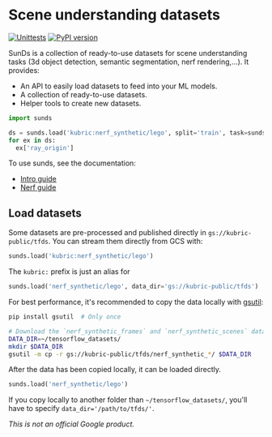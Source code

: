 # Scene understanding datasets

[![Unittests](https://github.com/google-research/sunds/actions/workflows/pytest_and_autopublish.yml/badge.svg)](https://github.com/google-research/sunds/actions/workflows/pytest_and_autopublish.yml)
[![PyPI version](https://badge.fury.io/py/sunds.svg)](https://badge.fury.io/py/sunds)

SunDs is a collection of ready-to-use datasets for scene understanding tasks (3d
object detection, semantic segmentation, nerf rendering,...). It provides:

*   An API to easily load datasets to feed into your ML models.
*   A collection of ready-to-use datasets.
*   Helper tools to create new datasets.

```python
import sunds

ds = sunds.load('kubric:nerf_synthetic/lego', split='train', task=sunds.tasks.Nerf())
for ex in ds:
  ex['ray_origin']
```

To use sunds, see the documentation:

*  [Intro guide](https://github.com/google-research/sunds/blob/master/docs/intro.md)
*  [Nerf guide](https://github.com/google-research/sunds/blob/master/docs/nerf.md)

## Load datasets

Some datasets are pre-processed and published directly in
`gs://kubric-public/tfds`. You can stream them directly from GCS with:

```python
sunds.load('kubric:nerf_synthetic/lego')
```

The `kubric:` prefix is just an alias for

```python
sunds.load('nerf_synthetic/lego', data_dir='gs://kubric-public/tfds')
```

For best performance, it's recommended to copy the data locally with
[gsutil](https://cloud.google.com/storage/docs/gsutil_install):

```sh
pip install gsutil  # Only once

# Download the `nerf_synthetic_frames` and `nerf_synthetic_scenes` datasets
DATA_DIR=~/tensorflow_datasets/
mkdir $DATA_DIR
gsutil -m cp -r gs://kubric-public/tfds/nerf_synthetic_*/ $DATA_DIR
```

After the data has been copied locally, it can be loaded directly.

```python
sunds.load('nerf_synthetic/lego')
```

If you copy locally to another folder than `~/tensorflow_datasets/`,
you'll have to specify `data_dir='/path/to/tfds/'`.

*This is not an official Google product.*
